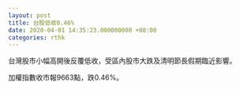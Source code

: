 ```yaml
---
layout: post
title: 台股低收0.46%
date: 2020-04-01 14:35:23.000000000 +08:00
categories: rthk
---
```


台灣股市小幅高開後反覆低收，受區內股市大跌及清明節長假期臨近影響。

加權指數收市報9663點，跌0.46%。
